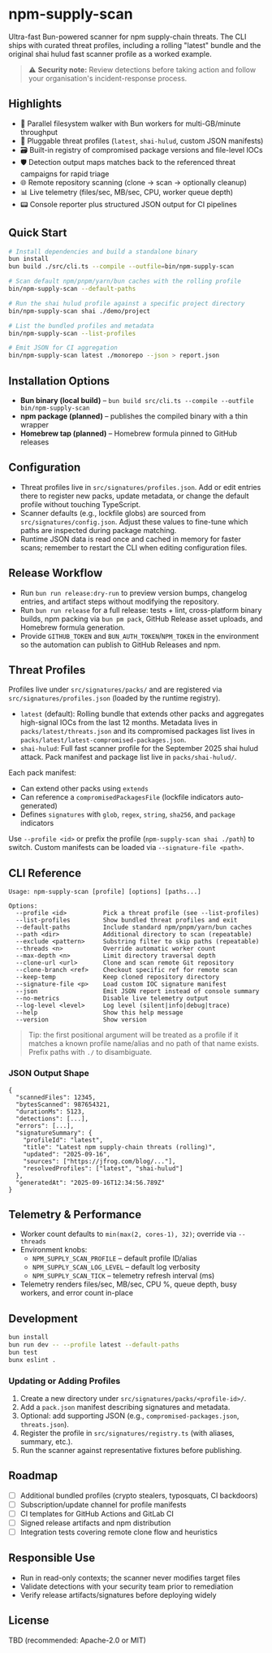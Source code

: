 # npm-supply-scan

Ultra-fast Bun-powered scanner for npm supply-chain threats. The CLI ships with curated threat profiles, including a rolling "latest" bundle and the original shai hulud fast scanner profile as a worked example.

> ⚠️ **Security note:** Review detections before taking action and follow your organisation's incident-response process.

## Highlights
- 🚄 Parallel filesystem walker with Bun workers for multi-GB/minute throughput
- 🧩 Pluggable threat profiles (`latest`, `shai-hulud`, custom JSON manifests)
- 🗃️ Built-in registry of compromised package versions and file-level IOCs
- 🛡️ Detection output maps matches back to the referenced threat campaigns for rapid triage
- 🌐 Remote repository scanning (clone → scan → optionally cleanup)
- 📊 Live telemetry (files/sec, MB/sec, CPU, worker queue depth)
- 📟 Console reporter plus structured JSON output for CI pipelines

## Quick Start
```bash
# Install dependencies and build a standalone binary
bun install
bun build ./src/cli.ts --compile --outfile=bin/npm-supply-scan

# Scan default npm/pnpm/yarn/bun caches with the rolling profile
bin/npm-supply-scan --default-paths

# Run the shai hulud profile against a specific project directory
bin/npm-supply-scan shai ./demo/project

# List the bundled profiles and metadata
bin/npm-supply-scan --list-profiles

# Emit JSON for CI aggregation
bin/npm-supply-scan latest ./monorepo --json > report.json
```

## Installation Options
- **Bun binary (local build)** – `bun build src/cli.ts --compile --outfile bin/npm-supply-scan`
- **npm package (planned)** – publishes the compiled binary with a thin wrapper
- **Homebrew tap (planned)** – Homebrew formula pinned to GitHub releases

## Configuration
- Threat profiles live in `src/signatures/profiles.json`. Add or edit entries there to register new packs, update metadata, or change the default profile without touching TypeScript.
- Scanner defaults (e.g., lockfile globs) are sourced from `src/signatures/config.json`. Adjust these values to fine-tune which paths are inspected during package matching.
- Runtime JSON data is read once and cached in memory for faster scans; remember to restart the CLI when editing configuration files.

## Release Workflow
- Run `bun run release:dry-run` to preview version bumps, changelog entries, and artifact steps without modifying the repository.
- Run `bun run release` for a full release: tests + lint, cross-platform binary builds, npm packing via `bun pm pack`, GitHub Release asset uploads, and Homebrew formula generation.
- Provide `GITHUB_TOKEN` and `BUN_AUTH_TOKEN`/`NPM_TOKEN` in the environment so the automation can publish to GitHub Releases and npm.

## Threat Profiles
Profiles live under `src/signatures/packs/` and are registered via `src/signatures/profiles.json` (loaded by the runtime registry).

- `latest` (default): Rolling bundle that extends other packs and aggregates high-signal IOCs from the last 12 months. Metadata lives in `packs/latest/threats.json` and its compromised packages list lives in `packs/latest/latest-compromised-packages.json`.
- `shai-hulud`: Full fast scanner profile for the September 2025 shai hulud attack. Pack manifest and package list live in `packs/shai-hulud/`.

Each pack manifest:
- Can extend other packs using `extends`
- Can reference a `compromisedPackagesFile` (lockfile indicators auto-generated)
- Defines `signatures` with `glob`, `regex`, `string`, `sha256`, and `package` indicators

Use `--profile <id>` or prefix the profile (`npm-supply-scan shai ./path`) to switch. Custom manifests can be loaded via `--signature-file <path>`.

## CLI Reference
```
Usage: npm-supply-scan [profile] [options] [paths...]

Options:
  --profile <id>          Pick a threat profile (see --list-profiles)
  --list-profiles         Show bundled threat profiles and exit
  --default-paths         Include standard npm/pnpm/yarn/bun caches
  --path <dir>            Additional directory to scan (repeatable)
  --exclude <pattern>     Substring filter to skip paths (repeatable)
  --threads <n>           Override automatic worker count
  --max-depth <n>         Limit directory traversal depth
  --clone-url <url>       Clone and scan remote Git repository
  --clone-branch <ref>    Checkout specific ref for remote scan
  --keep-temp             Keep cloned repository directory
  --signature-file <p>    Load custom IOC signature manifest
  --json                  Emit JSON report instead of console summary
  --no-metrics            Disable live telemetry output
  --log-level <level>     Log level (silent|info|debug|trace)
  --help                  Show this help message
  --version               Show version
```
> Tip: the first positional argument will be treated as a profile if it matches a known profile name/alias and no path of that name exists. Prefix paths with `./` to disambiguate.

### JSON Output Shape
```
{
  "scannedFiles": 12345,
  "bytesScanned": 987654321,
  "durationMs": 5123,
  "detections": [...],
  "errors": [...],
  "signatureSummary": {
    "profileId": "latest",
    "title": "Latest npm supply-chain threats (rolling)",
    "updated": "2025-09-16",
    "sources": ["https://jfrog.com/blog/..."],
    "resolvedProfiles": ["latest", "shai-hulud"]
  },
  "generatedAt": "2025-09-16T12:34:56.789Z"
}
```

## Telemetry & Performance
- Worker count defaults to `min(max(2, cores-1), 32)`; override via `--threads`
- Environment knobs:
  - `NPM_SUPPLY_SCAN_PROFILE` – default profile ID/alias
  - `NPM_SUPPLY_SCAN_LOG_LEVEL` – default log verbosity
  - `NPM_SUPPLY_SCAN_TICK` – telemetry refresh interval (ms)
- Telemetry renders files/sec, MB/sec, CPU %, queue depth, busy workers, and error count in-place

## Development
```bash
bun install
bun run dev -- --profile latest --default-paths
bun test
bunx eslint .
```

### Updating or Adding Profiles
1. Create a new directory under `src/signatures/packs/<profile-id>/`.
2. Add a `pack.json` manifest describing signatures and metadata.
3. Optional: add supporting JSON (e.g., `compromised-packages.json`, `threats.json`).
4. Register the profile in `src/signatures/registry.ts` (with aliases, summary, etc.).
5. Run the scanner against representative fixtures before publishing.

## Roadmap
- [ ] Additional bundled profiles (crypto stealers, typosquats, CI backdoors)
- [ ] Subscription/update channel for profile manifests
- [ ] CI templates for GitHub Actions and GitLab CI
- [ ] Signed release artifacts and npm distribution
- [ ] Integration tests covering remote clone flow and heuristics

## Responsible Use
- Run in read-only contexts; the scanner never modifies target files
- Validate detections with your security team prior to remediation
- Verify release artifacts/signatures before deploying widely

## License
TBD (recommended: Apache-2.0 or MIT)
